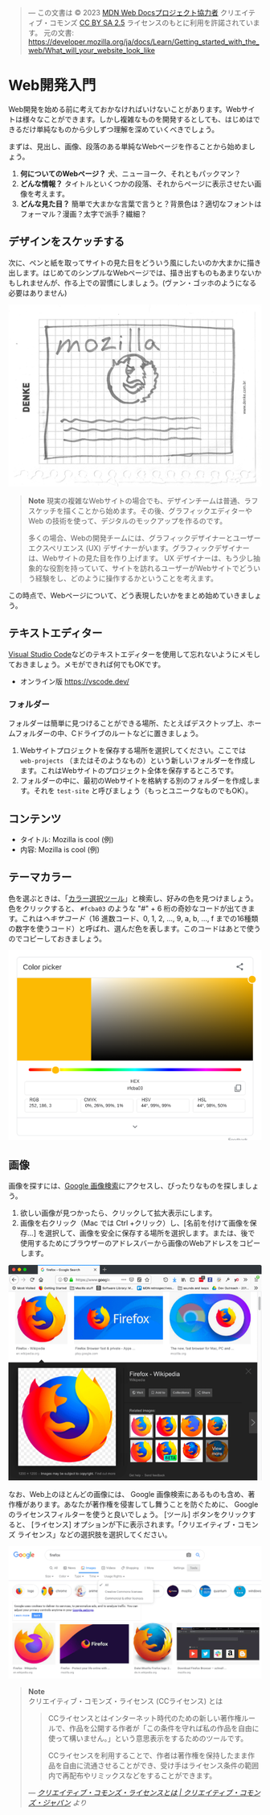 > ― この文書は © 2023 [MDN Web Docsプロジェクト協力者](https://developer.mozilla.org/ja/docs/MDN/Community/Roles_teams#%E5%8D%94%E5%8A%9B%E8%80%85) クリエイティブ・コモンズ [CC BY SA 2.5](https://github.com/mdn/translated-content/blob/main/LICENSE.md) ライセンスのもとに利用を許諾されています。
> 元の文書: <https://developer.mozilla.org/ja/docs/Learn/Getting_started_with_the_web/What_will_your_website_look_like>

# Web開発入門

Web開発を始める前に考えておかなければいけないことがあります。Webサイトは様々なことができます。しかし複雑なものを開発するとしても、はじめはできるだけ単純なものから少しずつ理解を深めていくべきでしょう。

まずは、見出し、画像、段落のある単純なWebページを作ることから始めましょう。

1. **何についてのWebページ？** 犬、ニューヨーク、それともパックマン？
2. **どんな情報？** タイトルといくつかの段落、それからページに表示させたい画像を考えます。
3. **どんな見た目？** 簡単で大まかな言葉で言うと？背景色は？適切なフォントはフォーマル？漫画？太字で派手？繊細？

## デザインをスケッチする

次に、ペンと紙を取ってサイトの見た目をどういう風にしたいのか大まかに描き出します。はじめてのシンプルなWebページでは、描き出すものもあまりないかもしれませんが、作る上での習慣にしましょう。(ヴァン・ゴッホのようになる必要はありません)

![紙に描いたWebサイトのラフ画とスケッチ](website-drawing-scan.png)

> **Note** 現実の複雑なWebサイトの場合でも、デザインチームは普通、ラフスケッチを描くことから始めます。その後、グラフィックエディターや Web の技術を使って、デジタルのモックアップを作るのです。
>
> 多くの場合、Webの開発チームには、グラフィックデザイナーとユーザーエクスペリエンス (UX) デザイナーがいます。グラフィックデザイナーは、Webサイトの見た目を作り上げます。 UX デザイナーは、もう少し抽象的な役割を持っていて、サイトを訪れるユーザーがWebサイトでどういう経験をし、どのように操作するかということを考えます。

この時点で、Webページについて、どう表現したいかをまとめ始めていきましょう。

## テキストエディター

[Visual Studio Code](https://code.visualstudio.com/)などのテキストエディターを使用して忘れないようにメモしておきましょう。メモができれば何でもOKです。

- オンライン版 <https://vscode.dev/>

### フォルダー

フォルダーは簡単に見つけることができる場所、たとえばデスクトップ上、ホームフォルダーの中、Cドライブのルートなどに置きましょう。

1. Webサイトプロジェクトを保存する場所を選択してください。ここでは `web-projects` （またはそのようなもの）という新しいフォルダーを作成します。これはWebサイトのプロジェクト全体を保存するところです。
2. フォルダーの中に、最初のWebサイトを格納する別のフォルダーを作成します。それを `test-site` と呼びましょう（もっとユニークなものでもOK）。

## コンテンツ

- タイトル: Mozilla is cool (例)
- 内容: Mozilla is cool (例)

## テーマカラー

色を選ぶときは、「[カラー選択ツール](https://www.google.com/search?q=%E3%82%AB%E3%83%A9%E3%83%BC%E9%81%B8%E6%8A%9E%E3%83%84%E3%83%BC%E3%83%AB)」と検索し、好みの色を見つけましょう。色をクリックすると、 `#fcba03` のような "#" + 6 桁の奇妙なコードが出てきます。これは*ヘキサコード*（16 進数コード、0, 1, 2, ..., 9, a, b, ..., f までの16種類の数字を使うコード）と呼ばれ、選んだ色を表します。このコードはあとで使うのでコピーしておきましょう。

![](color-picker.png)

## 画像

画像を探すには、[Google 画像検索](https://www.google.com/imghp?gws_rd=ssl)にアクセスし、ぴったりなものを探しましょう。

1. 欲しい画像が見つかったら、クリックして拡大表示にします。
2. 画像を右クリック（Mac では Ctrl +クリック）し、\[名前を付けて画像を保存...] を選択して、画像を安全に保存する場所を選択します。または、後で使用するためにブラウザーのアドレスバーから画像のWebアドレスをコピーします。

![Google 画像検索での検索語句の検索結果](updated-google-images.png)

なお、Web上のほとんどの画像には、 Google 画像検索にあるものも含め、著作権があります。あなたが著作権を侵害してし舞うことを防ぐために、 Google のライセンスフィルターを使うと良いでしょう。 \[ツール] ボタンをクリックすると、 \[ライセンス] オプションが下に表示されます。「クリエイティブ・コモンズ ライセンス」などの選択肢を選択してください。

![Google 画像検索でクリエイティブ・コモンズ ライセンスの画像を取得するための検索結果のフィルタリング](updated-google-images-licensing.png)

> **Note**\
> クリエイティブ・コモンズ・ライセンス (CCライセンス) とは
>
> > CCライセンスとはインターネット時代のための新しい著作権ルールで、作品を公開する作者が「この条件を守れば私の作品を自由に使って構いません。」という意思表示をするためのツールです。
> >
> > CCライセンスを利用することで、作者は著作権を保持したまま作品を自由に流通させることができ、受け手はライセンス条件の範囲内で再配布やリミックスなどをすることができます。
>
> _― [クリエイティブ・コモンズ・ライセンスとは | クリエイティブ・コモンズ・ジャパン](https://creativecommons.jp/licenses/) より_
